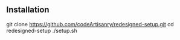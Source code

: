 ## Installation

git clone https://github.com/codeArtisanry/redesigned-setup.git
cd redesigned-setup
./setup.sh
